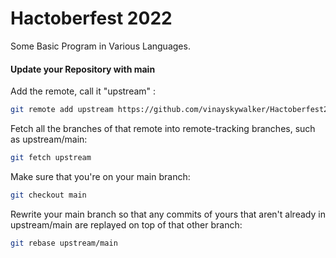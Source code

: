# Hactoberfest 2022
Some Basic Program in Various Languages.


#### Update your Repository with main

Add the remote, call it "upstream" :

```bash
git remote add upstream https://github.com/vinayskywalker/Hactoberfest2021
```

 Fetch all the branches of that remote into remote-tracking branches,
 such as upstream/main:

```bash
git fetch upstream 
```

Make sure that you're on your main branch:

```bash
git checkout main 
```

Rewrite your main branch so that any commits of yours that
aren't already in upstream/main are replayed on top of that
other branch:

```bash
git rebase upstream/main
```



